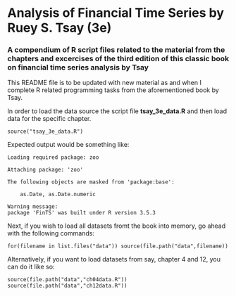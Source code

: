 # Analysis of Financial Time Series by Ruey S. Tsay (3e)
### A compendium of R script files related to the material from the chapters and excercises of the third edition of this classic book on financial time series analysis by Tsay

This README file is to be updated with new material as and when I complete R related programming tasks from the aforementioned book by Tsay.

In order to load the data source the script file **tsay_3e_data.R** and then load data for the specific chapter.

```{r}
source("tsay_3e_data.R")
```
Expected output would be something like:
```
Loading required package: zoo

Attaching package: 'zoo'

The following objects are masked from 'package:base':

    as.Date, as.Date.numeric

Warning message:
package 'FinTS' was built under R version 3.5.3
```
Next, if you wish to load all datasets fromt the book into memory, go ahead with the following commands:

```{r}
for(filename in list.files("data")) source(file.path("data",filename))
```

Alternatively, if you want to load datasets from say, chapter 4 and 12, you can do it like so:

```{r}
source(file.path("data","ch04data.R"))
source(file.path("data","ch12data.R"))
```

